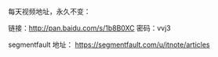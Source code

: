 每天视频地址，永久不变：

链接：http://pan.baidu.com/s/1b8B0XC 密码：vvj3


segmentfault 地址：
https://segmentfault.com/u/itnote/articles 

